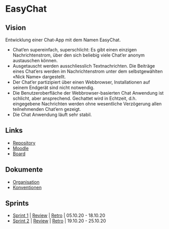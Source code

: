 # EasyChat

## Vision
Entwicklung einer Chat-App mit dem Namen EasyChat.
- Chat’en supereinfach, superschlicht: Es gibt einen einzigen Nachrichtenstrom, über den sich beliebig viele Chat’er anonym austauschen können.
- Ausgetauscht werden ausschliesslich Textnachrichten. Die Beiträge eines Chat’ers werden im Nachrichtenstrom unter dem selbstgewählten «Nick Name» dargestellt.
- Der Chat’er partizipiert über einen Webbrowser, Installationen auf seinem Endgerät sind nicht notwendig.
- Die Benutzeroberfläche der Webbrowser-basierten Chat Anwendung ist schlicht, aber ansprechend. Gechattet wird in Echtzeit, d.h. eingegebene Nachrichten werden ohne wesentliche Verzögerung allen teilnehmenden Chat’ern gezeigt.
- Die Chat Anwendung läuft sehr stabil.

## Links
- [Repository](https://github.com/ost-swl1-hs20-team-3/EasyChat)
- [Moodle](https://elearning.fhsg.ch/course/view.php?id=4473)
- [Board](https://app.vivifyscrum.com/boards/99679)

## Dokumente
- [Organisation](docs/organisation.md)
- [Konventionen](docs/konventionen.md)
  
## Sprints
  - [Sprint 1](docs/sprints/sprint-1/sprint.md) | [Review](docs/sprints/sprint-1/sprint-review.md) | [Retro](docs/sprints/sprint-1/sprint-retro.md) | 05.10.20 - 18.10.20
  - [Sprint 2](docs/sprints/sprint-2/sprint.md) | [Review](docs/sprints/sprint-2/sprint-review.md) | [Retro](docs/sprints/sprint-2/sprint-retro.md) | 19.10.20 - 25.10.20
